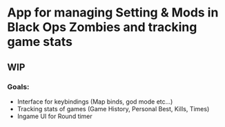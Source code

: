 # App for managing Setting & Mods in Black Ops Zombies and tracking game stats

## WIP


### Goals:
- Interface for keybindings (Map binds, god mode etc...)
- Tracking stats of games (Game History, Personal Best, Kills, Times)
- Ingame UI for Round timer

